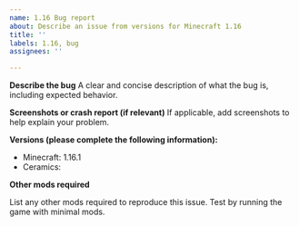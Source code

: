 ```yaml
---
name: 1.16 Bug report
about: Describe an issue from versions for Minecraft 1.16
title: ''
labels: 1.16, bug
assignees: ''

---
```


**Describe the bug**
A clear and concise description of what the bug is, including expected behavior.

**Screenshots or crash report (if relevant)**
If applicable, add screenshots to help explain your problem.

**Versions (please complete the following information):**
 - Minecraft: 1.16.1
 - Ceramics: 

**Other mods required**

List any other mods required to reproduce this issue. Test by running the game with minimal mods.
